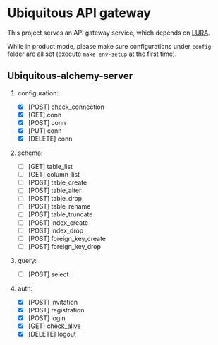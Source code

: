 # Ubiquitous API gateway

This project serves an API gateway service, which depends on [LURA](github.com/luraproject/lura).

While in product mode, please make sure configurations under `config` folder are all set (execute `make env-setup` at the first time).

## Ubiquitous-alchemy-server

1. configuration:

   - [x] [POST] check_connection
   - [x] [GET] conn
   - [x] [POST] conn
   - [x] [PUT] conn
   - [x] [DELETE] conn

1. schema:

   - [ ] [GET] table_list
   - [ ] [GET] column_list
   - [ ] [POST] table_create
   - [ ] [POST] table_alter
   - [ ] [POST] table_drop
   - [ ] [POST] table_rename
   - [ ] [POST] table_truncate
   - [ ] [POST] index_create
   - [ ] [POST] index_drop
   - [ ] [POST] foreign_key_create
   - [ ] [POST] foreign_key_drop

1. query:

   - [ ] [POST] select

1. auth:

   - [x] [POST] invitation
   - [x] [POST] registration
   - [x] [POST] login
   - [x] [GET] check_alive
   - [x] [DELETE] logout
